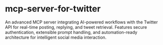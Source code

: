 # mcp-server-for-twitter
An advanced MCP server integrating AI-powered workflows with the Twitter API for real-time posting, replying, and tweet retrieval. Features secure authentication, extensible prompt handling, and automation-ready architecture for intelligent social media interaction.
